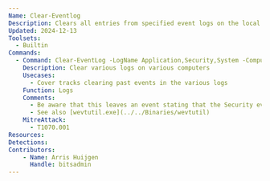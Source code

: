 ```yaml
---
Name: Clear-Eventlog
Description: Clears all entries from specified event logs on the local or remote computers.
Updated: 2024-12-13
Toolsets:
  - Builtin
Commands:
  - Command: Clear-EventLog -LogName Application,Security,System -ComputerName W10.ad.bitsadmin.com,W11.ad.bitsadmin.com
    Description: Clear various logs on various computers
    Usecases:
      - Cover tracks clearing past events in the various logs
    Function: Logs
    Comments:
      - Be aware that this leaves an event stating that the Security event log has been cleared (event id 1102)
      - See also [wevtutil.exe](../../Binaries/wevtutil)
    MitreAttack:
      - T1070.001
Resources:
Detections:
Contributors:
    - Name: Arris Huijgen
      Handle: bitsadmin
---
```

